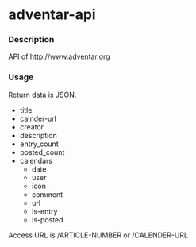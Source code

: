 # adventar-api

### Description
API of http://www.adventar.org

### Usage
Return data is JSON.
- title
- calnder-url
- creator
- description
- entry_count
- posted_count
- calendars
    - date
    - user
    - icon
    - comment
    - url
    - is-entry
    - is-posted

Access URL is /ARTICLE-NUMBER or /CALENDER-URL
